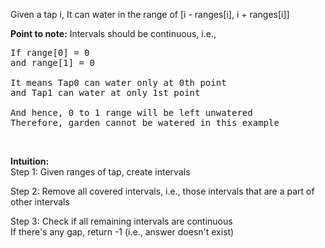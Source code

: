 


Given a tap i,
It can water in the range of [i - ranges[i], i + ranges[i]]
<br>

**Point to note:** Intervals should be continuous, i.e.,
<pre>
If range[0] = 0
and range[1] = 0

It means Tap0 can water only at 0th point
and Tap1 can water at only 1st point

And hence, 0 to 1 range will be left unwatered
Therefore, garden cannot be watered in this example
</pre>
<br>

**Intuition:**
<br>
Step 1: Given ranges of tap, create intervals

Step 2: Remove all covered intervals, i.e., those intervals that are a part of other intervals

Step 3: Check if all remaining intervals are continuous 
<br>If there's any gap, return -1 (i.e., answer doesn't exist)



